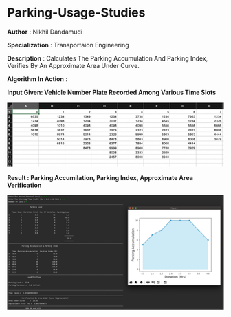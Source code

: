 # Parking-Usage-Studies

**Author** : Nikhil Dandamudi

**Specialization** : Transportaion Engineering

**Description**    : Calculates The Parking Accumulation And Parking Index, Verifies By An Approximate Area Under Curve.

**Algorithm In Action** :

  **Input Given: Vehicle Number Plate Recorded Among Various Time Slots**

![](Utilities/Input.png)

  **Result : Parking Accumilation, Parking Index, Approximate Area Verification**

![](Utilities/Results.png)
